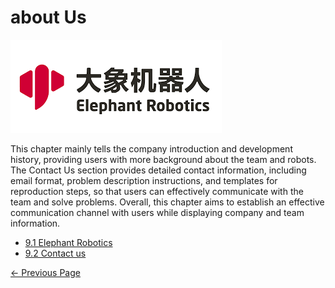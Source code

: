 # about Us
![Company History.jpg](../resources/9-AboutUs/image/main9.png)

This chapter mainly tells the company introduction and development history, providing users with more background about the team and robots. The Contact Us section provides detailed contact information, including email format, problem description instructions, and templates for reproduction steps, so that users can effectively communicate with the team and solve problems. Overall, this chapter aims to establish an effective communication channel with users while displaying company and team information.

   * [9.1 Elephant Robotics](9.1-company.md)
   * [9.2 Contact us](9.2-contact.md)

[← Previous Page](./9.1-company.md)